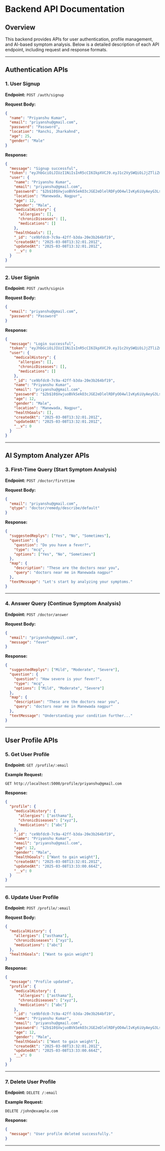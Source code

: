 # Backend API Documentation

## Overview

This backend provides APIs for user authentication, profile management, and AI-based symptom analysis. Below is a detailed description of each API endpoint, including request and response formats.

---

## **Authentication APIs**

### **1. User Signup**

**Endpoint:** `POST /auth/signup`

**Request Body:**

```json
{
  "name": "Priyanshu Kumar",
  "email": "priyanshu@gmail.com",
  "password": "Password",
  "location": "Ranchi, Jharkahnd",
  "age": 25,
  "gender": "Male"
}
```

**Response:**

```json
{
  "message": "Signup successful",
  "token": "eyJhbGciOiJIUzI1NiIsInR5cCI6IkpXVCJ9.eyJ1c2VySWQiOiJjZTliZmRjMC03YzlhLTQyZmYtYjNkYS0yMGUzYjI2NGJmMTkiLCJlbWFpbCI6InRlamFzQGdtYWlsLmNvbSIsImlhdCI6MTc0MTQ0MDcyMSwiZXhwIjoxNzQyMDQ1NTIxfQ.1UU5B289iwrbMbMzc3lX0MPUDHxS2tzmfFt3C-_lffE",
  "user": {
    "name": "Priyanshu Kumar",
    "email": "priyanshu@gmail.com",
    "password": "$2b$10$VwjuoBVkSekO3cJGE2eDlelRDFyOO4wlIvKy6iUyAeyG3Lsnv2.gG",
    "location": "Manewada, Nagpur",
    "age": 12,
    "gender": "Male",
    "medicalHistory": {
      "allergies": [],
      "chronicDiseases": [],
      "medications": []
    },
    "healthGoals": [],
    "_id": "ce9bfdc0-7c9a-42ff-b3da-20e3b264bf19",
    "createdAt": "2025-03-08T13:32:01.201Z",
    "updatedAt": "2025-03-08T13:32:01.201Z",
    "__v": 0
  }
}
```

---

### **2. User Signin**

**Endpoint:** `POST /auth/signin`

**Request Body:**

```json
{
  "email": "priyanshu@gmail.com",
  "password": "Password"
}
```

**Response:**

```json
{
  "message": "Login successful",
  "token": "eyJhbGciOiJIUzI1NiIsInR5cCI6IkpXVCJ9.eyJ1c2VySWQiOiJjZTliZmRjMC03YzlhLTQyZmYtYjNkYS0yMGUzYjI2NGJmMTkiLCJlbWFpbCI6InRlamFzQGdtYWlsLmNvbSIsImlhdCI6MTc0MTQ0MDcyNywiZXhwIjoxNzQyMDQ1NTI3fQ.rp6Y0NuUAoFvNnJSA1ZwxVz32BgkuHA5mvhiO3PecSQ",
  "user": {
    "medicalHistory": {
      "allergies": [],
      "chronicDiseases": [],
      "medications": []
    },
    "_id": "ce9bfdc0-7c9a-42ff-b3da-20e3b264bf19",
    "name": "Priyanshu Kumar",
    "email": "priyanshu@gmail.com",
    "password": "$2b$10$VwjuoBVkSekO3cJGE2eDlelRDFyOO4wlIvKy6iUyAeyG3Lsnv2.gG",
    "age": 12,
    "gender": "Male",
    "location": "Manewada, Nagpur",
    "healthGoals": [],
    "createdAt": "2025-03-08T13:32:01.201Z",
    "updatedAt": "2025-03-08T13:32:01.201Z",
    "__v": 0
  }
}
```

---

## **AI Symptom Analyzer APIs**

### **3. First-Time Query (Start Symptom Analysis)**

**Endpoint:** `POST /doctor/firsttime`

**Request Body:**

```json
{
  "email": "priyanshu@gmail.com",
  "qtype": "doctor/remedy/describe/default"
}
```

**Response:**

```json
{
  "suggestedReplys": ["Yes", "No", "Sometimes"],
  "question": {
    "question": "Do you have a fever?",
    "type": "mcq",
    "options": ["Yes", "No", "Sometimes"]
  },
  "map": {
    "description": "These are the doctors near you",
    "query": "doctors near me in Manewada nagpur"
  },
  "textMessage": "Let's start by analyzing your symptoms."
}
```

---

### **4. Answer Query (Continue Symptom Analysis)**

**Endpoint:** `POST /doctor/answer`

**Request Body:**

```json
{
  "email": "priyanshu@gmail.com",
  "message": "fever"
}
```

**Response:**

```json
{
  "suggestedReplys": ["Mild", "Moderate", "Severe"],
  "question": {
    "question": "How severe is your fever?",
    "type": "mcq",
    "options": ["Mild", "Moderate", "Severe"]
  },
  "map": {
    "description": "These are the doctors near you",
    "query": "doctors near me in Manewada nagpur"
  },
  "textMessage": "Understanding your condition further..."
}
```

---

## **User Profile APIs**

### **5. Get User Profile**

**Endpoint:** `GET /profile/:email`

**Example Request:**

```http
GET http://localhost:5000/profile/priyanshu@gmail.com
```

**Response:**

```json
{
  "profile": {
    "medicalHistory": {
      "allergies": ["asthama"],
      "chronicDiseases": ["xyz"],
      "medications": ["abc"]
    },
    "_id": "ce9bfdc0-7c9a-42ff-b3da-20e3b264bf19",
    "name": "Priyanshu Kumar",
    "email": "priyanshu@gmail.com",
    "age": 12,
    "gender": "Male",
    "healthGoals": ["Want to gain weight"],
    "createdAt": "2025-03-08T13:32:01.201Z",
    "updatedAt": "2025-03-08T13:33:00.664Z",
    "__v": 0
  }
}
```

---

### **6. Update User Profile**

**Endpoint:** `POST /profile/:email`

**Request Body:**

```json
{
  "medicalHistory": {
    "allergies": ["asthama"],
    "chronicDiseases": ["xyz"],
    "medications": ["abc"]
  },
  "healthGoals": ["Want to gain weight"]
}
```

**Response:**

```json
{
  "message": "Profile updated",
  "profile": {
    "medicalHistory": {
      "allergies": ["asthama"],
      "chronicDiseases": ["xyz"],
      "medications": ["abc"]
    },
    "_id": "ce9bfdc0-7c9a-42ff-b3da-20e3b264bf19",
    "name": "Priyanshu Kumar",
    "email": "priyanshu@gmail.com",
    "password": "$2b$10$VwjuoBVkSekO3cJGE2eDlelRDFyOO4wlIvKy6iUyAeyG3Lsnv2.gG",
    "age": 12,
    "gender": "Male",
    "healthGoals": ["Want to gain weight"],
    "createdAt": "2025-03-08T13:32:01.201Z",
    "updatedAt": "2025-03-08T13:33:00.664Z",
    "__v": 0
  }
}
```

---

### **7. Delete User Profile**

**Endpoint:** `DELETE /:email`

**Example Request:**

```http
DELETE /john@example.com
```

**Response:**

```json
{
  "message": "User profile deleted successfully."
}
```

---

